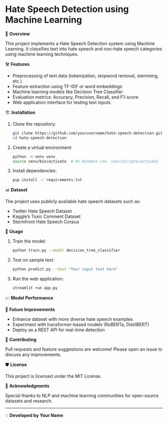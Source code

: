 # Hate Speech Detection using Machine Learning

📌 **Overview**

This project implements a Hate Speech Detection system using Machine Learning. It classifies text into hate speech and non-hate speech categories using machine learning techniques.

🛠 **Features**

- Preprocessing of text data (tokenization, stopword removal, stemming, etc.)
- Feature extraction using TF-IDF or word embeddings
- Machine learning models like Decision Tree Classifier
- Evaluation metrics: Accuracy, Precision, Recall, and F1-score
- Web application interface for testing text inputs

🏗️ **Installation**

1. Clone the repository:
   ```sh
   git clone https://github.com/yourusername/hate-speech-detection.git
   cd hate-speech-detection
   ```

2. Create a virtual environment:
   ```sh
   python -m venv venv
   source venv/bin/activate  # On Windows use `venv\Scripts\activate`
   ```

3. Install dependencies:
   ```sh
   pip install -r requirements.txt
   ```

📊 **Dataset**

The project uses publicly available hate speech datasets such as:

- Twitter Hate Speech Dataset
- Kaggle’s Toxic Comment Dataset
- Stormfront Hate Speech Corpus

🚀 **Usage**

1. Train the model:
   ```sh
   python train.py --model decision_tree_classifier
   ```

2. Test on sample text:
   ```sh
   python predict.py --text "Your input text here"
   ```

3. Run the web application:
   ```sh
   streamlit run app.py
   ```

📈 **Model Performance**

📝 **Future Improvements**

- Enhance dataset with more diverse hate speech examples
- Experiment with transformer-based models (RoBERTa, DistilBERT)
- Deploy as a REST API for real-time detection

🤝 **Contributing**

Pull requests and feature suggestions are welcome! Please open an issue to discuss any improvements.

🛡 **License**

This project is licensed under the MIT License.

🌟 **Acknowledgments**

Special thanks to NLP and machine learning communities for open-source datasets and research.

---

💡 **Developed by Your Name**
